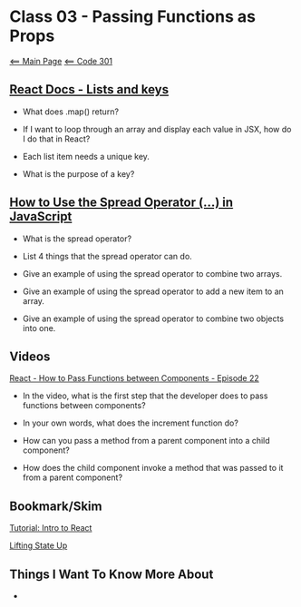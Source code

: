 # Class 03 - Passing Functions as Props

[<== Main Page](../README.md)
[<== Code 301](../code301/code301.md)

## [React Docs - Lists and keys](https://reactjs.org/docs/lists-and-keys.html)

- What does .map() return?

- If I want to loop through an array and display each value in JSX, how do I do that in React?

- Each list item needs a unique key.

- What is the purpose of a key?

## [How to Use the Spread Operator (…) in JavaScript](https://medium.com/coding-at-dawn/how-to-use-the-spread-operator-in-javascript-b9e4a8b06fab)

- What is the spread operator?

- List 4 things that the spread operator can do.

- Give an example of using the spread operator to combine two arrays.

- Give an example of using the spread operator to add a new item to an array.

- Give an example of using the spread operator to combine two objects into one.

## Videos

[React - How to Pass Functions between Components - Episode 22](https://www.youtube.com/watch?v=c05OL7XbwXU)

- In the video, what is the first step that the developer does to pass functions between components?

- In your own words, what does the increment function do?

- How can you pass a method from a parent component into a child component?

- How does the child component invoke a method that was passed to it from a parent component?

## Bookmark/Skim

[Tutorial: Intro to React ](https://reactjs.org/tutorial/tutorial.html)

[Lifting State Up](https://reactjs.org/docs/lifting-state-up.html)

## Things I Want To Know More About

- 
